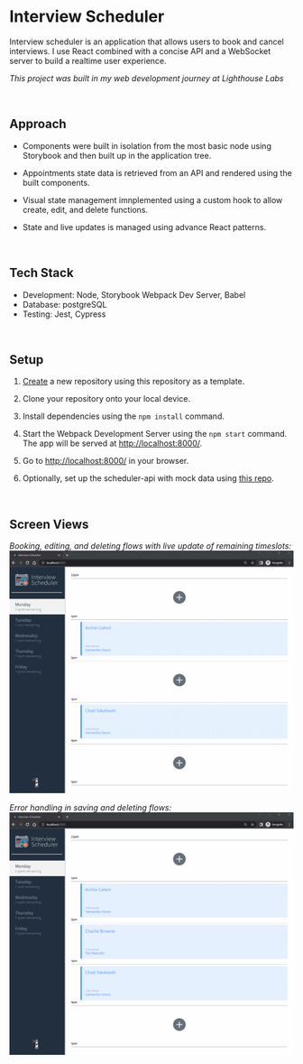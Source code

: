 # Interview Scheduler

Interview scheduler is an application that allows users to book and cancel interviews. I use React combined with a concise API and a WebSocket server to build a realtime user experience.  

*This project was built in my web development journey at Lighthouse Labs*

<br>

## Approach

* Components were built in isolation from the most basic node using Storybook and then built up in the application tree.

* Appointments state data is retrieved from an API and rendered using the built components.

* Visual state management imnplemented using a custom hook to allow create, edit, and delete functions.

* State and live updates is managed using advance React patterns.

<br>

## Tech Stack

* Development: Node, Storybook Webpack Dev Server, Babel
* Database: postgreSQL
* Testing: Jest, Cypress

<br>

## Setup

1. [Create](https://docs.github.com/en/repositories/creating-and-managing-repositories/creating-a-repository-from-a-template) a new repository using this repository as a template.
2. Clone your repository onto your local device.
3. Install dependencies using the `npm install` command.
3. Start the Webpack Development Server using the `npm start` command. The app will be served at <http://localhost:8000/>.
4. Go to <http://localhost:8000/> in your browser.

5. Optionally, set up the scheduler-api with mock data using [this repo](https://github.com/lighthouse-labs/scheduler-api).
<br>

## Screen Views

*Booking, editing, and deleting flows with live update of remaining timeslots:*
!["Booking, editing, and deleting flows:"](https://github.com/c5ho/scheduler/blob/master/docs/scheduler_flow.gif?raw=true)

*Error handling in saving and deleting flows:*
!["Error handling in saving and deleting flows:"](https://github.com/c5ho/scheduler/blob/master/docs/scheduler_error.gif?raw=true)
